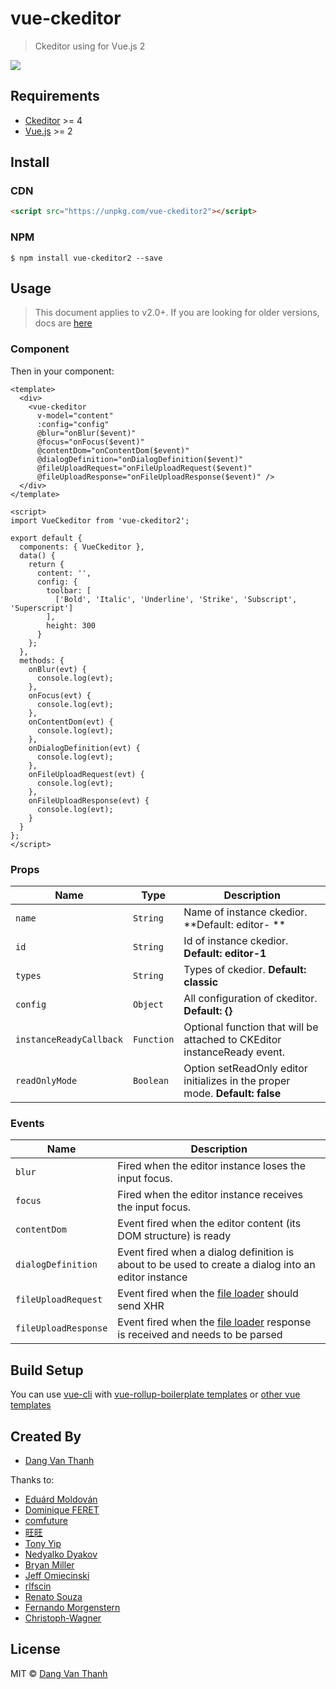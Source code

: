 # vue-ckeditor

> Ckeditor using for Vue.js 2

![](https://raw.githubusercontent.com/dangvanthanh/vue-ckeditor2/master/screenshot.png)

## Requirements

- [Ckeditor](http://ckeditor.com/) >= 4
- [Vue.js](http://vuejs.org/) >= 2

## Install

### CDN

```html
<script src="https://unpkg.com/vue-ckeditor2"></script>
```

### NPM

```
$ npm install vue-ckeditor2 --save
```

## Usage

> This document applies to v2.0+. If you are looking for older versions, docs are [here](https://github.com/dangvanthanh/vue-ckeditor2/wiki/Getting-Started)

### Component

Then in your component:

```vue
<template>
  <div>
    <vue-ckeditor 
      v-model="content" 
      :config="config" 
      @blur="onBlur($event)" 
      @focus="onFocus($event)"
      @contentDom="onContentDom($event)"
      @dialogDefinition="onDialogDefinition($event)"
      @fileUploadRequest="onFileUploadRequest($event)"
      @fileUploadResponse="onFileUploadResponse($event)" />
  </div>
</template>

<script>
import VueCkeditor from 'vue-ckeditor2';

export default {
  components: { VueCkeditor },
  data() {
    return {
      content: '',
      config: {
        toolbar: [
          ['Bold', 'Italic', 'Underline', 'Strike', 'Subscript', 'Superscript']
        ],
        height: 300
      }
    };
  },
  methods: {
    onBlur(evt) {
      console.log(evt);
    },
    onFocus(evt) {
      console.log(evt);
    },
    onContentDom(evt) {
      console.log(evt);
    },
    onDialogDefinition(evt) {
      console.log(evt);
    },
    onFileUploadRequest(evt) {
      console.log(evt);
    },
    onFileUploadResponse(evt) {
      console.log(evt);
    }
  }
};
</script>
```

### Props

| Name                    | Type       | Description                                                                  |
| ----------------------- | ---------- | ---------------------------------------------------------------------------- |
| `name`                  | `String`   | Name of instance ckedior. **Default: editor- **                              |
| `id`                    | `String`   | Id of instance ckedior. **Default: editor-1**                                |
| `types`                 | `String`   | Types of ckedior. **Default: classic**                                       |
| `config`                | `Object`   | All configuration of ckeditor. **Default: {}**                               |
| `instanceReadyCallback` | `Function` | Optional function that will be attached to CKEditor instanceReady event.     |
| `readOnlyMode`          | `Boolean`  | Option setReadOnly editor initializes in the proper mode. **Default: false** |

### Events

| Name                 | Description                                                                                                                                                       |
| -------------------- | ----------------------------------------------------------------------------------------------------------------------------------------------------------------- |
| `blur`               | Fired when the editor instance loses the input focus.                                                                                                             |
| `focus`              | Fired when the editor instance receives the input focus.                                                                                                          |
| `contentDom`         | Event fired when the editor content (its DOM structure) is ready                                                                                                  |
| `dialogDefinition`   | Event fired when a dialog definition is about to be used to create a dialog into an editor instance                                                               |
| `fileUploadRequest`  | Event fired when the [file loader](https://ckeditor.com/docs/ckeditor4/latest/api/CKEDITOR_fileTools_fileLoader.html) should send XHR                             |
| `fileUploadResponse` | Event fired when the [file loader](https://ckeditor.com/docs/ckeditor4/latest/api/CKEDITOR_fileTools_fileLoader.html) response is received and needs to be parsed |

## Build Setup

You can use [vue-cli](https://github.com/vuejs/vue-cli) with [vue-rollup-boilerplate templates](https://github.com/dangvanthanh/vue-rollup-boilerplate) or [other vue templates](https://github.com/vuejs-templates)

## Created By

- [Dang Van Thanh](https://github.com/dangvanthanh)

Thanks to:

- [Eduárd Moldován](https://github.com/edimoldovan)
- [Dominique FERET](https://github.com/DominiqueFERET)
- [comfuture](https://github.com/comfuture)
- [旺旺](https://github.com/chengpan168)
- [Tony Yip](https://github.com/tonyhhyip)
- [Nedyalko Dyakov](https://github.com/ndyakov)
- [Bryan Miller](https://github.com/bryanjamesmiller)
- [Jeff Omiecinski](https://github.com/omiecinski)
- [rlfscin](https://github.com/rlfscin)
- [Renato Souza](https://github.com/renatosistemasvc)
- [Fernando Morgenstern](https://github.com/fernandomm)
- [Christoph-Wagner](https://github.com/Christoph-Wagner)

## License

MIT © [Dang Van Thanh](http://dangthanh.org)
